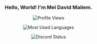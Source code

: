 <h3 align="center">Hello, World! I'm Mel David Mailem.</h3>

<p align="center">
  <img src="https://komarev.com/ghpvc/?username=meruuuuooo&label=Profile%20views&color=0e75b6&style=flat" alt="Profile Views">
</p>

<p align="center"> 
  <img alt="Most Used Languages" src="https://github-readme-stats.vercel.app/api/top-langs?username=meruuuuooo&show_icons=true&locale=en&layout=compact&theme=github_dark" /> 
</p>

<p align="center">
  <img src="https://lanyard-profile-readme.vercel.app/api/855391289461964822?theme=dark&animated=true&hideDiscrim=true&borderRadius=5px&idleMessage=Probably%20doing%20something%20else..." alt="Discord Status">
</p>










